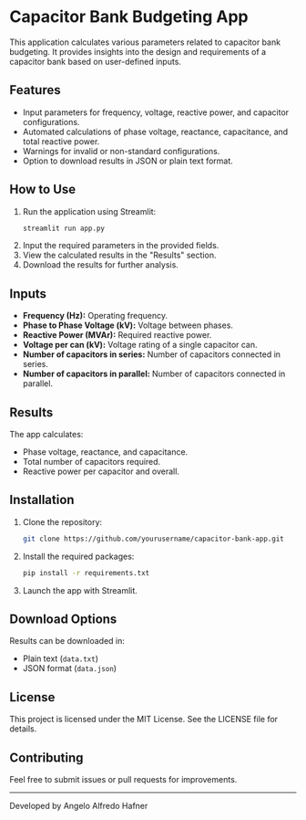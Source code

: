 
# Capacitor Bank Budgeting App

This application calculates various parameters related to capacitor bank budgeting. 
It provides insights into the design and requirements of a capacitor bank based on user-defined inputs.

## Features

- Input parameters for frequency, voltage, reactive power, and capacitor configurations.
- Automated calculations of phase voltage, reactance, capacitance, and total reactive power.
- Warnings for invalid or non-standard configurations.
- Option to download results in JSON or plain text format.

## How to Use

1. Run the application using Streamlit:
   ```bash
   streamlit run app.py
   ```
2. Input the required parameters in the provided fields.
3. View the calculated results in the "Results" section.
4. Download the results for further analysis.

## Inputs

- **Frequency (Hz):** Operating frequency.
- **Phase to Phase Voltage (kV):** Voltage between phases.
- **Reactive Power (MVAr):** Required reactive power.
- **Voltage per can (kV):** Voltage rating of a single capacitor can.
- **Number of capacitors in series:** Number of capacitors connected in series.
- **Number of capacitors in parallel:** Number of capacitors connected in parallel.

## Results

The app calculates:
- Phase voltage, reactance, and capacitance.
- Total number of capacitors required.
- Reactive power per capacitor and overall.

## Installation

1. Clone the repository:
   ```bash
   git clone https://github.com/yourusername/capacitor-bank-app.git
   ```
2. Install the required packages:
   ```bash
   pip install -r requirements.txt
   ```
3. Launch the app with Streamlit.

## Download Options

Results can be downloaded in:
- Plain text (`data.txt`)
- JSON format (`data.json`)

## License

This project is licensed under the MIT License. See the LICENSE file for details.

## Contributing

Feel free to submit issues or pull requests for improvements.

---
Developed by Angelo Alfredo Hafner
